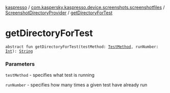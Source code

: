 [kaspresso](../../index.md) / [com.kaspersky.kaspresso.device.screenshots.screenshotfiles](../index.md) / [ScreenshotDirectoryProvider](index.md) / [getDirectoryForTest](./get-directory-for-test.md)

# getDirectoryForTest

`abstract fun getDirectoryForTest(testMethod: `[`TestMethod`](../-test-method/index.md)`, runNumber: `[`Int`](https://kotlinlang.org/api/latest/jvm/stdlib/kotlin/-int/index.html)`): `[`String`](https://kotlinlang.org/api/latest/jvm/stdlib/kotlin/-string/index.html)

### Parameters

`testMethod` - specifies what test is running

`runNumber` - specifies how many times a given test have already run
